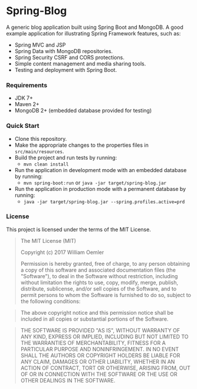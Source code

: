 Spring-Blog
===========

A generic blog application built using Spring Boot and MongoDB.  A good example application for illustrating Spring Framework features, such as:

- Spring MVC and JSP
- Spring Data with MongoDB repositories.
- Spring Security CSRF and CORS protections.
- Simple content management and media sharing tools.
- Testing and deployment with Spring Boot.

### Requirements

- JDK 7+
- Maven 2+
- MongoDB 2+ (embedded database provided for testing)

### Quick Start
- Clone this repository.
- Make the appropriate changes to the properties files in `src/main/resources`.
- Build the project and run tests by running: 
   - `mvn clean install`
- Run the application in development mode with an embedded database by running:
   - `mvn spring-boot:run` or `java -jar target/spring-blog.jar` 
- Run the application in production mode with a permanent database by running:
   - `java -jar target/spring-blog.jar --spring.profiles.active=prd`
   
### License

This project is licensed under the terms of the MIT License.

>The MIT License (MIT)
>
>Copyright (c) 2017 William Oemler
>
>Permission is hereby granted, free of charge, to any person obtaining a copy
of this software and associated documentation files (the "Software"), to deal
in the Software without restriction, including without limitation the rights
to use, copy, modify, merge, publish, distribute, sublicense, and/or sell
copies of the Software, and to permit persons to whom the Software is
furnished to do so, subject to the following conditions:

>The above copyright notice and this permission notice shall be included in all
copies or substantial portions of the Software.

>THE SOFTWARE IS PROVIDED "AS IS", WITHOUT WARRANTY OF ANY KIND, EXPRESS OR
IMPLIED, INCLUDING BUT NOT LIMITED TO THE WARRANTIES OF MERCHANTABILITY,
FITNESS FOR A PARTICULAR PURPOSE AND NONINFRINGEMENT. IN NO EVENT SHALL THE
AUTHORS OR COPYRIGHT HOLDERS BE LIABLE FOR ANY CLAIM, DAMAGES OR OTHER
LIABILITY, WHETHER IN AN ACTION OF CONTRACT, TORT OR OTHERWISE, ARISING FROM,
OUT OF OR IN CONNECTION WITH THE SOFTWARE OR THE USE OR OTHER DEALINGS IN THE
SOFTWARE.
